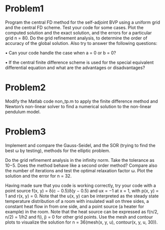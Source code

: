 # Problem1
Program the central FD method for the self-adjoint BVP using a uniform grid and the central FD scheme. Test your code for some cases.
Plot the computed solution and the exact solution, and the errors for a particular grid n = 80. Do the grid refinement analysis, to determine the order of accuracy of the global solution. Also try to answer the following questions:

• Can your code handle the case when a = 0 or b = 0?

• If the central finite difference scheme is used for the special equivalent differential equation and what are the advantages or disadvantages?

# Problem2
Modify the Matlab code non_tp.m to apply the finite difference method and Newton’s non-linear solver to find a numerical solution to the non-linear pendulum model.

# Problem3
Implement and compare the Gauss-Seidel, and the SOR (trying to find the best ω by testing), methods for the elliptic problem.

Do the grid refinement analysis in the infinity norm. Take the tolerance as 10−5. Does the method behave like a second order method? Compare also the number of iterations and test the optimal relaxation factor ω. Plot the solution and the error for n = 32.

Having made sure that you code is working correctly, try your code with a point source f(x, y) = δ(c − 0.5)δ(y − 0.5) and ux = −1 at x = 1, with p(x, y) = 1 and r(x, y) = 0. Note that the u(x, y) can be interpreted as the steady state temperature distribution of a room with insulated wall on three sides, a constant heat flow in from one side, and a point source (a heater for example) in the room. Note that the heat source can be expressed as f(n/2, n/2) = 1/h2 and f(i, j) = 0 for other grid points. Use the mesh and contour plots to visualize the solution for n = 36(mesh(x, y, u), contour(x, y, u, 30)).

